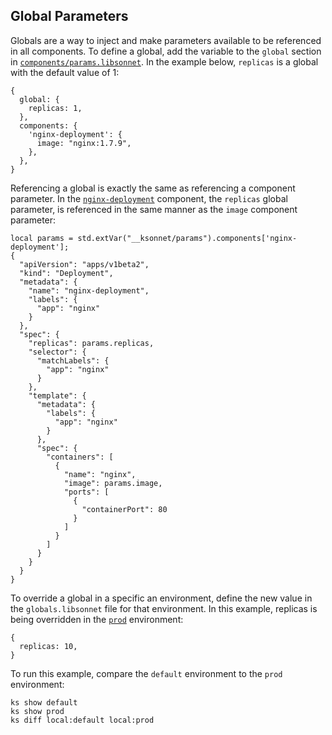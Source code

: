 ## Global Parameters

Globals are a way to inject and make parameters available to be referenced in all components. To
define a global, add the variable to the `global` section in
[`components/params.libsonnet`](components/params.libsonnet). In the example below, `replicas` is a 
global with the default value of 1:

```
{
  global: {
    replicas: 1,
  },
  components: {
    'nginx-deployment': {
      image: "nginx:1.7.9",
    },
  },
}
```

Referencing a global is exactly the same as referencing a component parameter. In the
[`nginx-deployment`](components/nginx-deployment.jsonnet) component, the `replicas` global parameter,
is referenced in the same manner as the `image` component parameter:

```
local params = std.extVar("__ksonnet/params").components['nginx-deployment'];
{
  "apiVersion": "apps/v1beta2",
  "kind": "Deployment",
  "metadata": {
    "name": "nginx-deployment",
    "labels": {
      "app": "nginx"
    }
  },
  "spec": {
    "replicas": params.replicas,
    "selector": {
      "matchLabels": {
        "app": "nginx"
      }
    },
    "template": {
      "metadata": {
        "labels": {
          "app": "nginx"
        }
      },
      "spec": {
        "containers": [
          {
            "name": "nginx",
            "image": params.image,
            "ports": [
              {
                "containerPort": 80
              }
            ]
          }
        ]
      }
    }
  }
}
```

To override a global in a specific an environment, define the new value in the `globals.libsonnet`
file for that environment. In this example, replicas is being overridden in the 
[`prod`](environments/prod/globals.libsonnet) environment:

```
{
  replicas: 10,
}
```

To run this example, compare the `default` environment to the `prod` environment:
```
ks show default
ks show prod
ks diff local:default local:prod
```